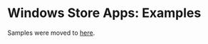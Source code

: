 Windows Store Apps: Examples
========================

Samples were moved to [here](https://bitbucket.org/Unity-Technologies/windowsstoreappssamples).

